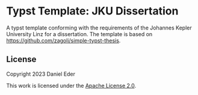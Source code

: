 # Typst Template: JKU Dissertation

A typst template conforming with the requirements of the Johannes Kepler University Linz for a dissertation.
The template is based on https://github.com/zagoli/simple-typst-thesis.

## License

Copyright 2023 Daniel Eder

This work is licensed under the [Apache License 2.0](LICENSE).